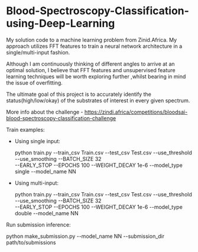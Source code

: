 # Blood-Spectroscopy-Classification-using-Deep-Learning
My solution code to a machine learning problem from Zinid.Africa.
My approach utilizes FFT features to train a neural network architecture in a single/multi-input fashion.

Although I am continuously thinking of different angles to arrive at an optimal solution, I believe that FFT features and unsupervised feature learning techniques will be worth exploring further ,whilst bearing in mind the issue of overfitting.

The ultimate goal of this project is to accurately identify the status(high/low/okay) of the substrates of interest in every given spectrum.

More info about the challenge - https://zindi.africa/competitions/bloodsai-blood-spectroscopy-classification-challenge

Train examples:

- Using single input:

  python train.py --train_csv Train.csv --test_csv Test.csv --use_threshold --use_smoothing --BATCH_SIZE  32 \
                  --EARLY_STOP --EPOCHS 100 --WEIGHT_DECAY 1e-6 --model_type single --model_name NN
                
        
- Using multi-input:

  python train.py --train_csv Train.csv --test_csv Test.csv --use_threshold --use_smoothing --BATCH_SIZE  32 \
                  --EARLY_STOP --EPOCHS 100 --WEIGHT_DECAY 1e-6 --model_type double --model_name NN

Run submission inference:

python make_submission.py --model_name NN --submission_dir path/to/submissions

